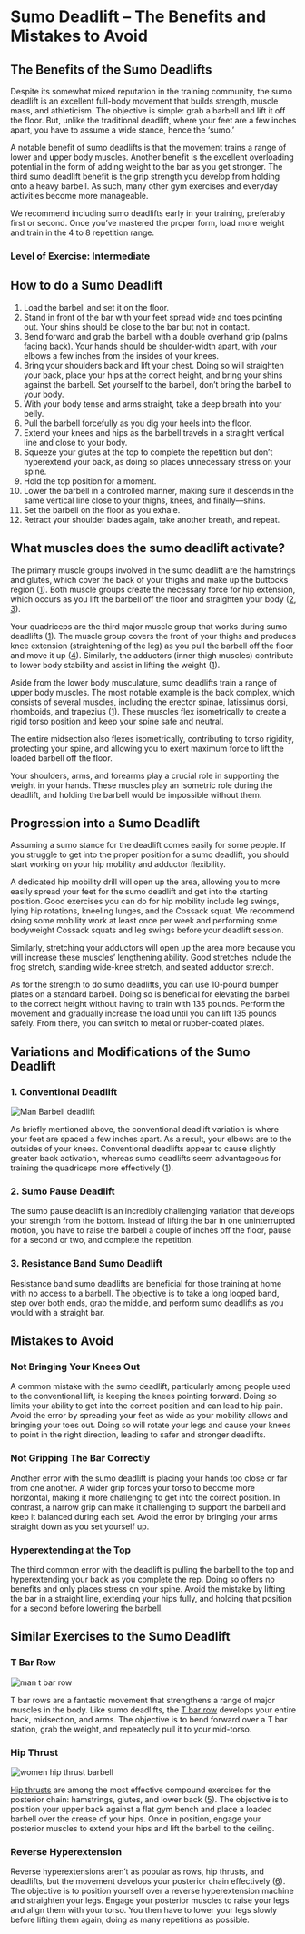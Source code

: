 # Sumo Deadlift – The Benefits and Mistakes to Avoid

## The Benefits of the Sumo Deadlifts

Despite its somewhat mixed reputation in the training community, the sumo deadlift is an excellent full-body movement that builds strength, muscle mass, and athleticism. The objective is simple: grab a barbell and lift it off the floor. But, unlike the traditional deadlift, where your feet are a few inches apart, you have to assume a wide stance, hence the ‘sumo.’

A notable benefit of sumo deadlifts is that the movement trains a range of lower and upper body muscles. Another benefit is the excellent overloading potential in the form of adding weight to the bar as you get stronger. The third sumo deadlift benefit is the grip strength you develop from holding onto a heavy barbell. As such, many other gym exercises and everyday activities become more manageable.

We recommend including sumo deadlifts early in your training, preferably first or second. Once you’ve mastered the proper form, load more weight and train in the 4 to 8 repetition range.

### Level of Exercise: Intermediate

## How to do a Sumo Deadlift

  1. Load the barbell and set it on the floor.
  2. Stand in front of the bar with your feet spread wide and toes pointing out. Your shins should be close to the bar but not in contact.
  3. Bend forward and grab the barbell with a double overhand grip (palms facing back). Your hands should be shoulder-width apart, with your elbows a few inches from the insides of your knees.
  4. Bring your shoulders back and lift your chest. Doing so will straighten your back, place your hips at the correct height, and bring your shins against the barbell. Set yourself to the barbell, don’t bring the barbell to your body.
  5. With your body tense and arms straight, take a deep breath into your belly.
  6. Pull the barbell forcefully as you dig your heels into the floor.
  7. Extend your knees and hips as the barbell travels in a straight vertical line and close to your body.
  8. Squeeze your glutes at the top to complete the repetition but don’t hyperextend your back, as doing so places unnecessary stress on your spine.
  9. Hold the top position for a moment.
  10. Lower the barbell in a controlled manner, making sure it descends in the same vertical line close to your thighs, knees, and finally––shins.
  11. Set the barbell on the floor as you exhale.
  12. Retract your shoulder blades again, take another breath, and repeat.

## What muscles does the sumo deadlift activate?

The primary muscle groups involved in the sumo deadlift are the hamstrings and glutes, which cover the back of your thighs and make up the buttocks region ([1](https://pubmed.ncbi.nlm.nih.gov/11932579/)). Both muscle groups create the necessary force for hip extension, which occurs as you lift the barbell off the floor and straighten your body ([2](https://www.ncbi.nlm.nih.gov/books/NBK538193/), [3](https://www.ncbi.nlm.nih.gov/books/NBK546688/)). 

Your quadriceps are the third major muscle group that works during sumo deadlifts ([1](https://pubmed.ncbi.nlm.nih.gov/11932579/)). The muscle group covers the front of your thighs and produces knee extension (straightening of the leg) as you pull the barbell off the floor and move it up ([4](https://www.ncbi.nlm.nih.gov/books/NBK513334/)). Similarly, the adductors (inner thigh muscles) contribute to lower body stability and assist in lifting the weight ([1](https://pubmed.ncbi.nlm.nih.gov/11932579/)).

Aside from the lower body musculature, sumo deadlifts train a range of upper body muscles. The most notable example is the back complex, which consists of several muscles, including the erector spinae, latissimus dorsi, rhomboids, and trapezius ([1](https://pubmed.ncbi.nlm.nih.gov/11932579/)). These muscles flex isometrically to create a rigid torso position and keep your spine safe and neutral.

The entire midsection also flexes isometrically, contributing to torso rigidity, protecting your spine, and allowing you to exert maximum force to lift the loaded barbell off the floor.

Your shoulders, arms, and forearms play a crucial role in supporting the weight in your hands. These muscles play an isometric role during the deadlift, and holding the barbell would be impossible without them.

## Progression into a Sumo Deadlift

Assuming a sumo stance for the deadlift comes easily for some people. If you struggle to get into the proper position for a sumo deadlift, you should start working on your hip mobility and adductor flexibility.

A dedicated hip mobility drill will open up the area, allowing you to more easily spread your feet for the sumo deadlift and get into the starting position. Good exercises you can do for hip mobility include leg swings, lying hip rotations, kneeling lunges, and the Cossack squat. We recommend doing some mobility work at least once per week and performing some bodyweight Cossack squats and leg swings before your deadlift session.

Similarly, stretching your adductors will open up the area more because you will increase these muscles’ lengthening ability. Good stretches include the frog stretch, standing wide-knee stretch, and seated adductor stretch.

As for the strength to do sumo deadlifts, you can use 10-pound bumper plates on a standard barbell. Doing so is beneficial for elevating the barbell to the correct height without having to train with 135 pounds. Perform the movement and gradually increase the load until you can lift 135 pounds safely. From there, you can switch to metal or rubber-coated plates.

## Variations and Modifications of the Sumo Deadlift

### 1\. Conventional Deadlift

![Man Barbell deadlift](data:image/gif;base64,R0lGODlhAQABAAAAACH5BAEKAAEALAAAAAABAAEAAAICTAEAOw==)![Man Barbell deadlift](https://www.hevyapp.com/wp-content/uploads/mariah-krafft-KaxVB5xh4Nw-unsplash-1-1024x683.jpg)

As briefly mentioned above, the conventional deadlift variation is where your feet are spaced a few inches apart. As a result, your elbows are to the outsides of your knees. Conventional deadlifts appear to cause slightly greater back activation, whereas sumo deadlifts seem advantageous for training the quadriceps more effectively ([1](https://pubmed.ncbi.nlm.nih.gov/11932579/)).

### 2\. Sumo Pause Deadlift

The sumo pause deadlift is an incredibly challenging variation that develops your strength from the bottom. Instead of lifting the bar in one uninterrupted motion, you have to raise the barbell a couple of inches off the floor, pause for a second or two, and complete the repetition. 

### 3\. Resistance Band Sumo Deadlift

Resistance band sumo deadlifts are beneficial for those training at home with no access to a barbell. The objective is to take a long looped band, step over both ends, grab the middle, and perform sumo deadlifts as you would with a straight bar.

## Mistakes to Avoid

### Not Bringing Your Knees Out

A common mistake with the sumo deadlift, particularly among people used to the conventional lift, is keeping the knees pointing forward. Doing so limits your ability to get into the correct position and can lead to hip pain. Avoid the error by spreading your feet as wide as your mobility allows and bringing your toes out. Doing so will rotate your legs and cause your knees to point in the right direction, leading to safer and stronger deadlifts. 

### Not Gripping The Bar Correctly

Another error with the sumo deadlift is placing your hands too close or far from one another. A wider grip forces your torso to become more horizontal, making it more challenging to get into the correct position. In contrast, a narrow grip can make it challenging to support the barbell and keep it balanced during each set. Avoid the error by bringing your arms straight down as you set yourself up.

### Hyperextending at the Top

The third common error with the deadlift is pulling the barbell to the top and hyperextending your back as you complete the rep. Doing so offers no benefits and only places stress on your spine. Avoid the mistake by lifting the bar in a straight line, extending your hips fully, and holding that position for a second before lowering the barbell.

## Similar Exercises to the Sumo Deadlift

### T Bar Row

![man t bar row](data:image/gif;base64,R0lGODlhAQABAAAAACH5BAEKAAEALAAAAAABAAEAAAICTAEAOw==)![man t bar row](https://www.hevyapp.com/wp-content/uploads/t-bar-row--1024x676.jpg)

T bar rows are a fantastic movement that strengthens a range of major muscles in the body. Like sumo deadlifts, the [T bar row](https://www.hevyapp.com/exercises/how-to-t-bar-row/) develops your entire back, midsection, and arms. The objective is to bend forward over a T bar station, grab the weight, and repeatedly pull it to your mid-torso.

### Hip Thrust

![women hip thrust barbell](data:image/gif;base64,R0lGODlhAQABAAAAACH5BAEKAAEALAAAAAABAAEAAAICTAEAOw==)![women hip thrust barbell](https://www.hevyapp.com/wp-content/uploads/hip-thrust-1.png)

[Hip thrusts](https://www.hevyapp.com/exercises/how-to-hip-thrust/) are among the most effective compound exercises for the posterior chain: hamstrings, glutes, and lower back ([5](https://pubmed.ncbi.nlm.nih.gov/26214739/)). The objective is to position your upper back against a flat gym bench and place a loaded barbell over the crease of your hips. Once in position, engage your posterior muscles to extend your hips and lift the barbell to the ceiling.

### Reverse Hyperextension

Reverse hyperextensions aren’t as popular as rows, hip thrusts, and deadlifts, but the movement develops your posterior chain effectively ([6](https://pubmed.ncbi.nlm.nih.gov/30946266/)). The objective is to position yourself over a reverse hyperextension machine and straighten your legs. Engage your posterior muscles to raise your legs and align them with your torso. You then have to lower your legs slowly before lifting them again, doing as many repetitions as possible.